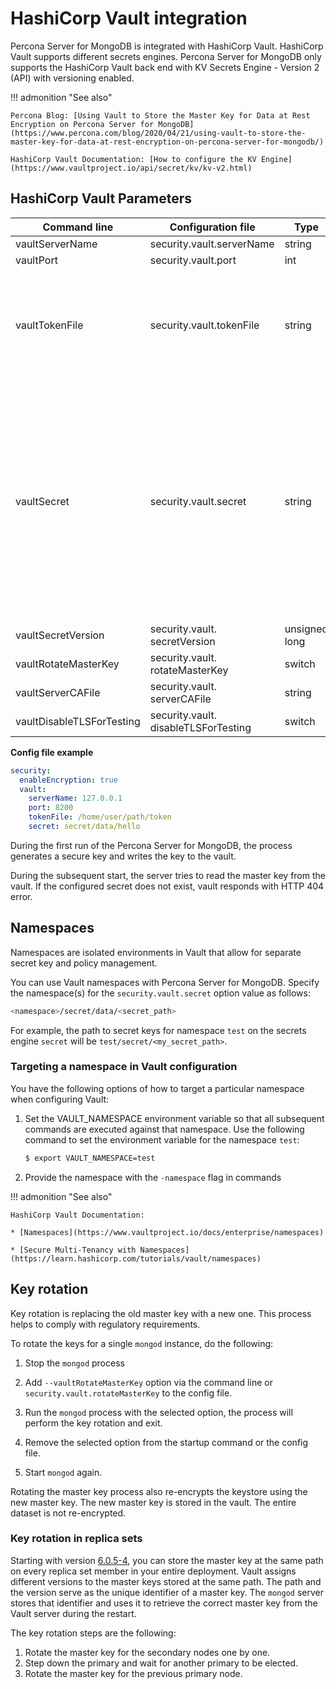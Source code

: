 # HashiCorp Vault integration

Percona Server for MongoDB is integrated with HashiCorp Vault. HashiCorp Vault supports different secrets engines. Percona Server for MongoDB only supports the HashiCorp Vault
back end with KV Secrets Engine - Version 2 (API)
with versioning enabled.

!!! admonition "See also"

    Percona Blog: [Using Vault to Store the Master Key for Data at Rest Encryption on Percona Server for MongoDB](https://www.percona.com/blog/2020/04/21/using-vault-to-store-the-master-key-for-data-at-rest-encryption-on-percona-server-for-mongodb/)

    HashiCorp Vault Documentation: [How to configure the KV Engine](https://www.vaultproject.io/api/secret/kv/kv-v2.html)

## HashiCorp Vault Parameters

| Command line         | Configuration file        | Type   | Description  |
| -------------------- | ------------------------- | ------ | ------------ |
| vaultServerName      | security.vault.serverName | string | The IP address of the Vault server|
| vaultPort            | security.vault.port       | int    | The port on the Vault server|
| vaultTokenFile       | security.vault.tokenFile  | string | The path to the vault token file. The token file is used by MongoDB to access HashiCorp Vault. The vault token file consists of the raw vault token and does not include any additional strings or parameters. <br> <br> Example of a vault token file: <br> <br> `s.uTrHtzsZnEE7KyHeA797CkWA`|
| vaultSecret          | security.vault.secret     | string | The path to the Vault secret. The Vault secret path format must be ```<secrets_engine_mount_path>/data/<custom_path>``` <br> <br> where: <br> - ``<secrets_engine_mount_path>`` is the path to the Key/Value Secrets Engine v2; <br> - ``data`` is the mandatory path prefix required by Version 2 API; <br> - ``<custom_path>`` is the path to the specific secret. <br> <br> Example: `secret_v2/data/psmdb-test/rs1-27017` <br><br> Starting with version [6.0.5-4](https://docs.percona.com/percona-server-for-mongodb/6.0/release_notes/6.0.5-4.md), a distinct Vault secret path for every replica set member is no longer mandatory. In earlier versions, it is recommended to use different secret paths for every database node in the entire deployment to avoid issues during the master key rotation.|
| vaultSecretVersion | security.vault.<br>secretVersion | unsigned long | (Optional) The version of the Vault secret to use | 
| vaultRotateMasterKey | security.vault.<br>rotateMasterKey| switch | When enabled, rotates the master key and exits |
| vaultServerCAFile    | security.vault.<br>serverCAFile | string | The path to the TLS certificate file |
| vaultDisableTLSForTesting | security.vault.<br>disableTLSForTesting | switch | Disables secure connection to Vault using SSL/TLS client certificates|

**Config file example**

```yaml
security:
  enableEncryption: true
  vault:
    serverName: 127.0.0.1
    port: 8200
    tokenFile: /home/user/path/token
    secret: secret/data/hello
```

During the first run of the Percona Server for MongoDB, the process generates a secure key and writes the key to the vault.

During the subsequent start, the server tries to read the master key from the vault. If the configured secret does not exist, vault responds with HTTP 404 error.

## Namespaces

Namespaces are isolated environments in Vault that allow for separate secret key and policy management.

You can use Vault namespaces with Percona Server for MongoDB. Specify the namespace(s) for the `security.vault.secret` option value as follows:

```{.bash data-prompt="$"}
<namespace>/secret/data/<secret_path>
```

For example, the path to secret keys for namespace `test` on  the secrets engine `secret` will be `test/secret/<my_secret_path>`.

### Targeting a namespace in Vault configuration

You have the following options of how to target a particular namespace when configuring Vault:

1. Set the VAULT_NAMESPACE environment variable so that all subsequent commands are executed against that namespace. Use the following command to set the environment variable for the namespace `test`:

   ```{.bash data-prompt="$"}
   $ export VAULT_NAMESPACE=test
   ```
2. Provide the namespace with the `-namespace` flag in commands

!!! admonition "See also"

    HashiCorp Vault Documentation:

    * [Namespaces](https://www.vaultproject.io/docs/enterprise/namespaces)

    * [Secure Multi-Tenancy with Namespaces](https://learn.hashicorp.com/tutorials/vault/namespaces)

## Key rotation

Key rotation is replacing the old master key with a new one. This process helps to comply with regulatory requirements.

To rotate the keys for a single `mongod` instance, do the following:

1. Stop the `mongod` process

2. Add `--vaultRotateMasterKey` option via the command line or `security.vault.rotateMasterKey` to the config file.

3. Run the `mongod` process with the selected option, the process will perform the key rotation and exit.

4. Remove the selected option from the startup command or the config file.

5. Start `mongod` again.

Rotating the master key process also re-encrypts the keystore using the new master key. The new master key is stored in the vault. The entire dataset is not re-encrypted.

### Key rotation in replica sets

Starting with version [6.0.5-4](https://docs.percona.com/percona-server-for-mongodb/6.0/release_notes/6.0.5-4.md), you can store the master key at the same path on every replica set member in your entire deployment. Vault assigns different versions to the master keys stored at the same path. The path and the version serve as the unique identifier of a master key. The `mongod` server stores that identifier and uses it to retrieve the correct master key from the Vault server during the restart.  

The key rotation steps are the following:

1. Rotate the master key for the secondary nodes one by one.
2. Step down the primary and wait for another primary to be elected.
3. Rotate the master key for the previous primary node.

